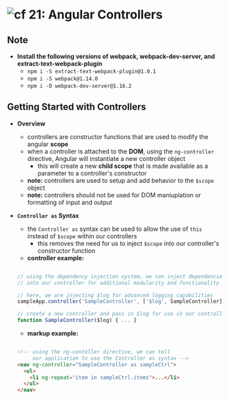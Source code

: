![cf](http://i.imgur.com/7v5ASc8.png) 21: Angular Controllers
=====================================

## Note
  * **Install the following versions of webpack, webpack-dev-server, and extract-text-webpack-plugin**
    * `npm i -S extract-text-webpack-plugin@1.0.1`
    * `npm i -S webpack@1.14.0`
    * `npm i -D webpack-dev-server@1.16.2`

## Getting Started with Controllers
  * **Overview**
    * controllers are constructor functions that are used to modify the angular **scope**
    * when a controller is attached to the **DOM**, using the `ng-controller` directive, Angular will instantiate a new controller object
      * this will create a new **child scope** that is made available as a parameter to a controller's constructor
    * **note:** controllers are used to setup and add behavior to the `$scope` object
    * **note:** controllers should not be used for DOM maniuplation or formatting of input and output

  * **`Controller as` Syntax**
    * the `Controller as` syntax can be used to allow the use of `this` instead of `$scope` within our controllers
      * this removes the need for us to inject `$scope` into our controller's constructor function
    * **controller example:**
    ``` javascript

    // using the dependency injection system, we can inject dependencies
    // into our controller for additional modularity and functionality

    // here, we are injecting $log for advanced logging capabilities
    sampleApp.controller('SampleController', ['$log', SampleController]);

    // create a new controller and pass in $log for use in our controller's methods
    function SampleController($log) { ... }
    ```

    * **markup example:**
    ``` html
    
    <!-- using the ng-contoller directive, we can tell
         our application to use the Controller as syntax -->
    <nav ng-controller="SampleController as sampleCtrl">
      <ul>
        <li ng-repeat="item in sampleCtrl.items">...</li>
      </ul>
    </nav>
    ```
